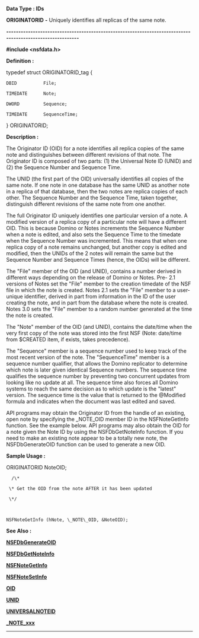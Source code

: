 




<!--
 /\* Font Definitions \*/
 @font-face
 {font-family:Courier;
 panose-1:2 7 4 9 2 2 5 2 4 4;}
@font-face
 {font-family:"Tms Rmn";
 panose-1:2 2 6 3 4 5 5 2 3 4;}
@font-face
 {font-family:Helv;
 panose-1:2 11 6 4 2 2 2 3 2 4;}
@font-face
 {font-family:"Cambria Math";
 panose-1:2 4 5 3 5 4 6 3 2 4;}
 /\* Style Definitions \*/
 p.MsoNormal, li.MsoNormal, div.MsoNormal
 {margin-top:0cm;
 margin-right:0cm;
 margin-bottom:8.0pt;
 margin-left:0cm;
 line-height:107%;
 font-size:11.0pt;
 font-family:"Calibri",sans-serif;}
.MsoChpDefault
 {font-size:11.0pt;}
.MsoPapDefault
 {margin-bottom:8.0pt;
 line-height:107%;}
 /\* Page Definitions \*/
 @page WordSection1
 {size:612.0pt 792.0pt;
 margin:72.0pt 72.0pt 72.0pt 72.0pt;}
div.WordSection1
 {page:WordSection1;}
-->




 


**Data Type : IDs**



**ORIGINATORID** **-** Uniquely
identifies all replicas of the same note.


**----------------------------------------------------------------------------------------------------------**



**#include
<nsfdata.h>**



**Definition :**



typedef struct
ORIGINATORID\_tag {  

    DBID          File;            

    TIMEDATE      Note;           

    DWORD         Sequence;  

    TIMEDATE      SequenceTime;  

} ORIGINATORID;


 


**Description :**



The
Originator ID (OID) for a note identifies all replica copies of the same note
and distinguishes between different revisions of that note.  The Originator ID
is composed of two parts:  (1)  the Universal Note ID (UNID) and (2) the
Sequence Number and Sequence Time.   

  

The UNID (the first part of the OID) universally identifies all copies of the
same note. If one note in one database has the same UNID as another note in a
replica of that database, then the two notes are replica copies of each other.
The Sequence Number and the Sequence Time, taken together, distinguish
different revisions of the same note from one another.   

  

The full Originator ID uniquely identifies one particular version of a note. A
modified version of a replica copy of a particular note will have a different
OID. This is because Domino or Notes increments the Sequence Number when a note
is edited, and also sets the Sequence Time to the timedate when the Sequence
Number was incremented.  This means that when one replica copy of a note
remains unchanged, but another copy is edited and modified, then the UNIDs of
the 2 notes will remain the same but the Sequence Number and Sequence Times
(hence, the OIDs) will be different.  

  

The "File" member of the OID (and UNID), contains a number derived in
different ways depending on the release of Domino or Notes.  Pre- 2.1 versions
of Notes set the "File" member to the creation timedate of the NSF
file in which the note is created. Notes 2.1 sets the "File" member
to a user-unique identifier, derived in part from information in the ID of the
user creating the note, and in part from the database where the note is
created. Notes 3.0 sets the "File" member to a random number
generated at the time the note is created.  

  

The "Note" member of the OID (and UNID), contains the date/time when
the very first copy of the note was stored into the first NSF (Note: date/time
from $CREATED item, if exists, takes precedence).  

  

The "Sequence" member is a sequence number used to keep track of the
most recent version of the note. The "SequenceTime" member is a
sequence number qualifier, that allows the Domino replicator to determine which
note is later given identical Sequence numbers.   The sequence time qualifies
the sequence number by preventing two concurrent updates from looking like no
update at all. The sequence time also forces all Domino systems to reach the
same decision as to which update is the "latest" version.  The
sequence time is the value that is returned to the @Modified formula and
indicates when the document was last edited and saved.  

  

API programs may obtain the Originator ID from the handle of an existing, open
note by specifying the \_NOTE\_OID member ID in the NSFNoteGetInfo function. See
the example below. API programs may also obtain the OID for a note given the
Note ID by using the NSFDbGetNoteInfo function.  If you need to make an
existing note appear to be a totally new note, the NSFDbGenerateOID function
can be used to generate a new OID.


 **Sample Usage :**


  

   ORIGINATORID    NoteOID;  

  

      /\*  

     \* Get the OID from the note AFTER it has been updated  

     \*/  

  

    NSFNoteGetInfo (hNote, \_NOTE\_OID, &NoteOID);  

  




 **See Also :**


**[NSFDbGenerateOID](NSFDbGenerateOID.md)**


**[NSFDbGetNoteInfo](NSFDbGetNoteInfo.md)**


**[NSFNoteGetInfo](NSFNoteGetInfo.md)**


**[NSFNoteSetInfo](NSFNoteSetInfo.md)**


**[OID](OID.md)**


**[UNID](UNID.md)**


**[UNIVERSALNOTEID](UNIVERSALNOTEID.md)**


**[\_NOTE\_xxx](_NOTE_xxx.md)**



----------------------------------------------------------------------------------------------------------


 





